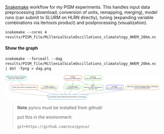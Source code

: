 [Snakemake](https://snakemake.github.io/) workflow for my PISM experiments.
This handles input data preprocessing (download, conversion of units, remapping, merging), model runs
(can submit to SLURM on HLRN directly), tuning (expanding variable combinations via itertools product)
and postprocessing (visualization).


```
snakemake --cores 4 results/PISM_file/MillenialScaleOscillations_climatology_NHEM_20km.nc
```

#### Show the graph
```
snakemake --forceall --dag results/PISM_file/MillenialScaleOscillations_climatology_NHEM_20km.nc | dot -Tpng > dag.png
```

![](./dag.png)


> **Note**
> pynco must be installed from github!
>
> put this in the environment:
> ```
> git+https://github.com/nco/pynco/
> ```
